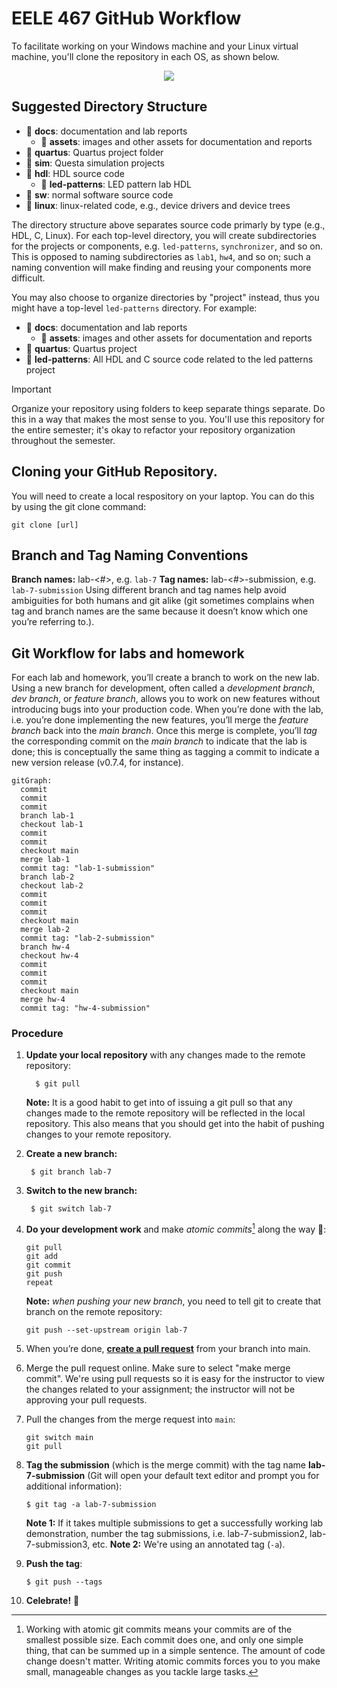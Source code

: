 # EELE 467 GitHub Workflow

To facilitate working on your Windows machine and your Linux virtual machine, you'll clone the repository in each OS, as shown below.

<p align="center">
<img src="./assets/repository-setup-2repos.svg">
</p>

## Suggested Directory Structure

- 📁 **docs**: documentation and lab reports 
   - 📁 **assets**: images and other assets for documentation and reports
- 📁 **quartus**: Quartus project folder 
- 📁 **sim**: Questa simulation projects
- 📁 **hdl**: HDL source code
   - 📁 **led-patterns**: LED pattern lab HDL 
- 📁 **sw**: normal software source code
- 📁 **linux**: linux-related code, e.g., device drivers and device trees

The directory structure above separates source code primarly by type (e.g., HDL, C, Linux). For each top-level directory, you will create subdirectories for the projects or components, e.g. `led-patterns`, `synchronizer`, and so on. This is opposed to naming subdirectories as `lab1`, `hw4`, and so on; such a naming convention will make finding and reusing your components more difficult.


You may also choose to organize directories by "project" instead, thus you might have a top-level `led-patterns` directory. For example:

- 📁 **docs**: documentation and lab reports 
   - 📁 **assets**: images and other assets for documentation and reports
- 📁 **quartus**: Quartus project
- 📁 **led-patterns**: All HDL and C source code related to the led patterns project

> [!IMPORTANT]
> Organize your repository using folders to keep separate things separate. Do this in a way that makes the most sense to you. You'll use this repository for the entire semester; it's okay to refactor your repository organization throughout the semester.

## Cloning your GitHub Repository.  
You will need to create a local respository on your laptop.  You can do this by using the git clone command:
   ```
   git clone [url]
   ```
   
## Branch and Tag Naming Conventions
**Branch names:** lab-<#>, e.g. `lab-7` 
**Tag names:** lab-<#>-submission, e.g. `lab-7-submission` 
Using different branch and tag names help avoid ambiguities for both humans and git alike (git sometimes
complains when tag and branch names are the same because it doesn’t know which one you’re referring to.).

## Git Workflow for labs and homework
For each lab and homework, you’ll create a branch to work on the new lab. Using a new branch for development, often
called a *development branch*, *dev branch*, or *feature branch*, allows you to work on new features without 
introducing bugs into your production code. When you’re done with the lab, i.e. you’re done implementing the
new features, you’ll merge the *feature branch* back into the *main branch*. Once this merge is complete,
you’ll *tag* the corresponding commit on the *main branch* to indicate that the lab is done; this is conceptually
the same thing as tagging a commit to indicate a new version release (v0.7.4, for instance).

```mermaid
gitGraph:
  commit
  commit
  commit
  branch lab-1
  checkout lab-1
  commit
  commit
  checkout main
  merge lab-1
  commit tag: "lab-1-submission"
  branch lab-2
  checkout lab-2
  commit
  commit
  commit
  checkout main
  merge lab-2
  commit tag: "lab-2-submission"
  branch hw-4
  checkout hw-4
  commit
  commit
  commit
  checkout main
  merge hw-4
  commit tag: "hw-4-submission"
```


### Procedure

1. **Update your local repository** with any changes made to the remote repository:
   ```
     $ git pull
   ```
   **Note:** It is a good habit to get into of issuing a git pull so that any changes made to the remote repository will be reflected in the local repository. This also means that you should get into the habit of pushing changes to your remote repository.

2. **Create a new branch:**
   ```
    $ git branch lab-7
   ```
   
3. **Switch to the new branch:**
   ```
    $ git switch lab-7
     ```

4. **Do your development work** and make *atomic commits*[^1] along the way 🙂:
   ```
   git pull
   git add 
   git commit 
   git push 
   repeat
   ```
   **Note:** *when pushing your new branch*, you need to tell git to create that branch on the
remote repository:
   ```
   git push --set-upstream origin lab-7
   ```

5. When you’re done, **[create a pull request](https://docs.github.com/en/pull-requests/collaborating-with-pull-requests/proposing-changes-to-your-work-with-pull-requests/creating-a-pull-request)** from your branch into main.

6. Merge the pull request online. Make sure to select "make merge commit". We're using pull requests so it is easy for the instructor to view the changes related to your assignment; the instructor will not be approving your pull requests.

7. Pull the changes from the merge request into `main`:
   ```
   git switch main
   git pull
   ```

8. **Tag the submission** (which is the merge commit) with the tag name **lab-7-submission** (Git will open your default text editor and prompt you for additional information):
   ```
   $ git tag -a lab-7-submission
   ```
   **Note 1:** If it takes multiple submissions to get a successfully working lab demonstration, number the tag submissions, i.e. lab-7-submission2, lab-7-submission3, etc.
   **Note 2:** We're using an annotated tag (`-a`).


9. **Push the tag**:
   ```
   $ git push --tags
   ```

10. **Celebrate!** 🎉

[^1]: Working with atomic git commits means your commits are of the smallest possible size. 
Each commit does one, and only one simple thing, that can be summed up in a simple sentence. The amount of code change doesn't matter.
Writing atomic commits forces you to you make small, manageable changes as you tackle large tasks.

